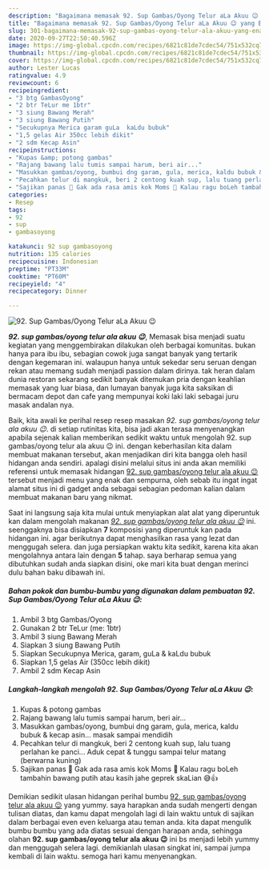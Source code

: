 ```yaml
---
description: "Bagaimana memasak 92. Sup Gambas/Oyong Telur aLa Akuu 😉 yang Enak"
title: "Bagaimana memasak 92. Sup Gambas/Oyong Telur aLa Akuu 😉 yang Enak"
slug: 301-bagaimana-memasak-92-sup-gambas-oyong-telur-ala-akuu-yang-enak
date: 2020-09-27T22:50:40.596Z
image: https://img-global.cpcdn.com/recipes/6821c81de7cdec54/751x532cq70/92-sup-gambasoyong-telur-ala-akuu-😉-foto-resep-utama.jpg
thumbnail: https://img-global.cpcdn.com/recipes/6821c81de7cdec54/751x532cq70/92-sup-gambasoyong-telur-ala-akuu-😉-foto-resep-utama.jpg
cover: https://img-global.cpcdn.com/recipes/6821c81de7cdec54/751x532cq70/92-sup-gambasoyong-telur-ala-akuu-😉-foto-resep-utama.jpg
author: Lester Lucas
ratingvalue: 4.9
reviewcount: 6
recipeingredient:
- "3 btg GambasOyong"
- "2 btr TeLur me 1btr"
- "3 siung Bawang Merah"
- "3 siung Bawang Putih"
- "Secukupnya Merica garam guLa  kaLdu bubuk"
- "1,5 gelas Air 350cc lebih dikit"
- "2 sdm Kecap Asin"
recipeinstructions:
- "Kupas &amp; potong gambas"
- "Rajang bawang lalu tumis sampai harum, beri air..."
- "Masukkan gambas/oyong, bumbui dng garam, gula, merica, kaldu bubuk &amp; kecap asin... masak sampai mendidih"
- "Pecahkan telur di mangkuk, beri 2 centong kuah sup, lalu tuang perlahan ke panci... Aduk cepat &amp; tunggu sampai telur matang (berwarna kuning)"
- "Sajikan panas 🤤 Gak ada rasa amis kok Moms 🥰 Kalau ragu boLeh tambahin bawang putih atau kasih jahe geprek skaLian 😅👍"
categories:
- Resep
tags:
- 92
- sup
- gambasoyong

katakunci: 92 sup gambasoyong 
nutrition: 135 calories
recipecuisine: Indonesian
preptime: "PT33M"
cooktime: "PT60M"
recipeyield: "4"
recipecategory: Dinner

---
```



![92. Sup Gambas/Oyong Telur aLa Akuu 😉](https://img-global.cpcdn.com/recipes/6821c81de7cdec54/751x532cq70/92-sup-gambasoyong-telur-ala-akuu-😉-foto-resep-utama.jpg)

<b><i>92. sup gambas/oyong telur ala akuu 😉</i></b>, Memasak bisa menjadi suatu kegiatan yang menggembirakan dilakukan oleh berbagai komunitas. bukan hanya para ibu ibu, sebagian cowok juga sangat banyak yang tertarik dengan kegemaran ini. walaupun hanya untuk sekedar seru seruan dengan rekan atau memang sudah menjadi passion dalam dirinya. tak heran dalam dunia restoran sekarang sedikit banyak ditemukan pria dengan keahlian memasak yang luar biasa, dan lumayan banyak juga kita saksikan di bermacam depot dan cafe yang mempunyai koki laki laki sebagai juru masak andalan nya.



Baik, kita awali ke perihal resep resep masakan <i>92. sup gambas/oyong telur ala akuu 😉</i>. di setiap rutinitas kita, bisa jadi akan terasa menyenangkan apabila sejenak kalian memberikan sedikit waktu untuk mengolah 92. sup gambas/oyong telur ala akuu 😉 ini. dengan keberhasilan kita dalam membuat makanan tersebut, akan menjadikan diri kita bangga oleh hasil hidangan anda sendiri. apalagi disini melalui situs ini anda akan memiliki referensi untuk memasak hidangan <u>92. sup gambas/oyong telur ala akuu 😉</u> tersebut menjadi menu yang enak dan sempurna, oleh sebab itu ingat ingat alamat situs ini di gadget anda sebagai sebagian pedoman kalian dalam membuat makanan baru yang nikmat.


Saat ini langsung saja kita mulai untuk menyiapkan alat alat yang diperuntuk kan dalam mengolah makanan <u><i>92. sup gambas/oyong telur ala akuu 😉</i></u> ini. seenggaknya bisa disiapkan <b>7</b> komposisi yang diperuntuk kan pada hidangan ini. agar berikutnya dapat menghasilkan rasa yang lezat dan menggugah selera. dan juga persiapkan waktu kita sedikit, karena kita akan mengolahnya antara lain dengan <b>5</b> tahap. saya berharap semua yang dibutuhkan sudah anda siapkan disini, oke mari kita buat dengan merinci dulu bahan baku dibawah ini.

<!--inarticleads1-->

##### Bahan pokok dan bumbu-bumbu yang digunakan dalam pembuatan 92. Sup Gambas/Oyong Telur aLa Akuu 😉:

1. Ambil 3 btg Gambas/Oyong
1. Gunakan 2 btr TeLur (me: 1btr)
1. Ambil 3 siung Bawang Merah
1. Siapkan 3 siung Bawang Putih
1. Siapkan Secukupnya Merica, garam, guLa &amp; kaLdu bubuk
1. Siapkan 1,5 gelas Air (350cc lebih dikit)
1. Ambil 2 sdm Kecap Asin




<!--inarticleads2-->

##### Langkah-langkah mengolah 92. Sup Gambas/Oyong Telur aLa Akuu 😉:

1. Kupas &amp; potong gambas
1. Rajang bawang lalu tumis sampai harum, beri air...
1. Masukkan gambas/oyong, bumbui dng garam, gula, merica, kaldu bubuk &amp; kecap asin... masak sampai mendidih
1. Pecahkan telur di mangkuk, beri 2 centong kuah sup, lalu tuang perlahan ke panci... Aduk cepat &amp; tunggu sampai telur matang (berwarna kuning)
1. Sajikan panas 🤤 Gak ada rasa amis kok Moms 🥰 Kalau ragu boLeh tambahin bawang putih atau kasih jahe geprek skaLian 😅👍




Demikian sedikit ulasan hidangan perihal bumbu <u>92. sup gambas/oyong telur ala akuu 😉</u> yang yummy. saya harapkan anda sudah mengerti dengan tulisan diatas, dan kamu dapat mengolah lagi di lain waktu untuk di sajikan dalam berbagai even even keluarga atau teman anda. kita dapat mengulik bumbu bumbu yang ada diatas sesuai dengan harapan anda, sehingga olahan <b>92. sup gambas/oyong telur ala akuu 😉</b> ini bs menjadi lebih yummy dan menggugah selera lagi. demikianlah ulasan singkat ini, sampai jumpa kembali di lain waktu. semoga hari kamu menyenangkan.
